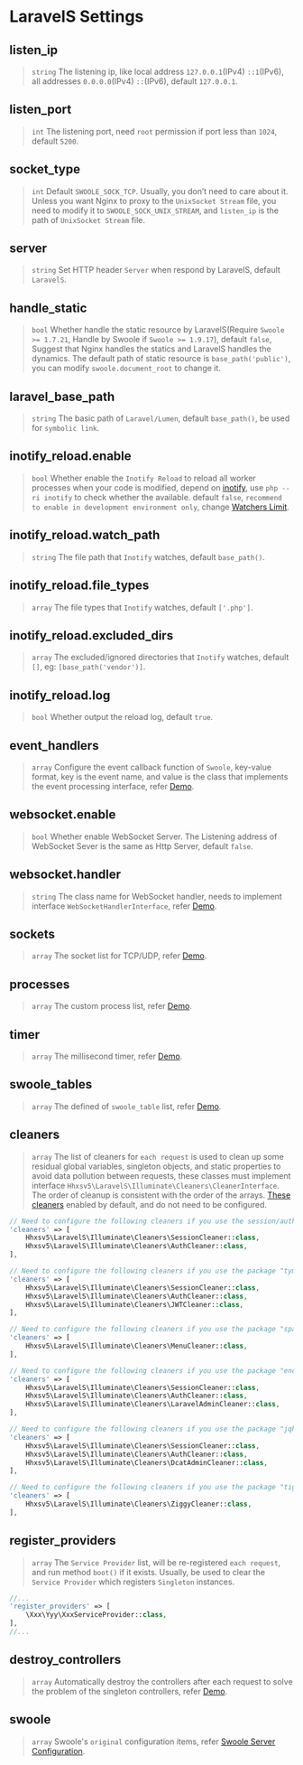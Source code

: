 # LaravelS Settings

## listen_ip
> `string` The listening ip, like local address `127.0.0.1`(IPv4) `::1`(IPv6), all addresses `0.0.0.0`(IPv4) `::`(IPv6), default `127.0.0.1`.

## listen_port
> `int` The listening port, need `root` permission if port less than `1024`, default `5200`.

## socket_type
> `int` Default `SWOOLE_SOCK_TCP`. Usually, you don’t need to care about it. Unless you want Nginx to proxy to the `UnixSocket Stream` file, you need to modify it to `SWOOLE_SOCK_UNIX_STREAM`, and `listen_ip` is the path of `UnixSocket Stream` file.

## server
> `string` Set HTTP header `Server` when respond by LaravelS, default `LaravelS`.

## handle_static
> `bool` Whether handle the static resource by LaravelS(Require `Swoole >= 1.7.21`, Handle by Swoole if `Swoole >= 1.9.17`), default `false`, Suggest that Nginx handles the statics and LaravelS handles the dynamics. The default path of static resource is `base_path('public')`, you can modify `swoole.document_root` to change it.

## laravel_base_path
> `string` The basic path of `Laravel/Lumen`, default `base_path()`, be used for `symbolic link`.

## inotify_reload.enable
> `bool` Whether enable the `Inotify Reload` to reload all worker processes when your code is modified, depend on [inotify](http://pecl.php.net/package/inotify), use `php --ri inotify` to check whether the available. default `false`, `recommend to enable in development environment only`, change [Watchers Limit](https://github.com/hhxsv5/laravel-s/blob/master/KnownIssues.md#inotify-reached-the-watchers-limit).

## inotify_reload.watch_path
> `string` The file path that `Inotify` watches, default `base_path()`.

## inotify_reload.file_types
> `array` The file types that `Inotify` watches, default `['.php']`.

## inotify_reload.excluded_dirs
> `array` The excluded/ignored directories that `Inotify` watches, default `[]`, eg: `[base_path('vendor')]`.

## inotify_reload.log
> `bool` Whether output the reload log, default `true`.

## event_handlers
> `array` Configure the event callback function of `Swoole`, key-value format, key is the event name, and value is the class that implements the event processing interface, refer [Demo](https://github.com/hhxsv5/laravel-s/blob/master/README.md#configuring-the-event-callback-function-of-swoole).

## websocket.enable
> `bool` Whether enable WebSocket Server. The Listening address of WebSocket Sever is the same as Http Server, default `false`.

## websocket.handler
> `string` The class name for WebSocket handler, needs to implement interface `WebSocketHandlerInterface`, refer [Demo](https://github.com/hhxsv5/laravel-s/blob/master/README.md#enable-websocket-server).

## sockets
> `array` The socket list for TCP/UDP, refer [Demo](https://github.com/hhxsv5/laravel-s/blob/master/README.md#multi-port-mixed-protocol).

## processes
> `array` The custom process list, refer [Demo](https://github.com/hhxsv5/laravel-s/blob/master/README.md#custom-process).

## timer
> `array` The millisecond timer, refer [Demo](https://github.com/hhxsv5/laravel-s/blob/master/README.md#millisecond-cron-job).

## swoole_tables
> `array` The defined of `swoole_table` list, refer [Demo](https://github.com/hhxsv5/laravel-s/blob/master/README.md#use-swoole_table).

## cleaners
> `array` The list of cleaners for `each request` is used to clean up some residual global variables, singleton objects, and static properties to avoid data pollution between requests, these classes must implement interface `Hhxsv5\LaravelS\Illuminate\Cleaners\CleanerInterface`. The order of cleanup is consistent with the order of the arrays. [These cleaners](https://github.com/hhxsv5/laravel-s/blob/master/src/Illuminate/CleanerManager.php#L31) enabled by default, and do not need to be configured.

```php
// Need to configure the following cleaners if you use the session/authentication/passport in your project
'cleaners' => [
    Hhxsv5\LaravelS\Illuminate\Cleaners\SessionCleaner::class,
    Hhxsv5\LaravelS\Illuminate\Cleaners\AuthCleaner::class,
],
```

```php
// Need to configure the following cleaners if you use the package "tymon/jwt-auth" in your project
'cleaners' => [
    Hhxsv5\LaravelS\Illuminate\Cleaners\SessionCleaner::class,
    Hhxsv5\LaravelS\Illuminate\Cleaners\AuthCleaner::class,
    Hhxsv5\LaravelS\Illuminate\Cleaners\JWTCleaner::class,
],
```

```php
// Need to configure the following cleaners if you use the package "spatie/laravel-menu" in your project
'cleaners' => [
    Hhxsv5\LaravelS\Illuminate\Cleaners\MenuCleaner::class,
],
```

```php
// Need to configure the following cleaners if you use the package "encore/laravel-admin" in your project
'cleaners' => [
    Hhxsv5\LaravelS\Illuminate\Cleaners\SessionCleaner::class,
    Hhxsv5\LaravelS\Illuminate\Cleaners\AuthCleaner::class,
    Hhxsv5\LaravelS\Illuminate\Cleaners\LaravelAdminCleaner::class,
],
```

```php
// Need to configure the following cleaners if you use the package "jqhph/dcat-admin" in your project
'cleaners' => [
    Hhxsv5\LaravelS\Illuminate\Cleaners\SessionCleaner::class,
    Hhxsv5\LaravelS\Illuminate\Cleaners\AuthCleaner::class,
    Hhxsv5\LaravelS\Illuminate\Cleaners\DcatAdminCleaner::class,
],
```

```php
// Need to configure the following cleaners if you use the package "tightenco/ziggy" in your project to solve "Ziggy is not defined"
'cleaners' => [
    Hhxsv5\LaravelS\Illuminate\Cleaners\ZiggyCleaner::class,
],
```

## register_providers
> `array` The `Service Provider` list, will be re-registered `each request`, and run method `boot()` if it exists. Usually, be used to clear the `Service Provider` which registers `Singleton` instances.

```php
//...
'register_providers' => [
    \Xxx\Yyy\XxxServiceProvider::class,
],
//...
```

## destroy_controllers
> `array` Automatically destroy the controllers after each request to solve the problem of the singleton controllers, refer [Demo](https://github.com/hhxsv5/laravel-s/blob/master/KnownIssues.md#singleton-controller).

## swoole
> `array` Swoole's `original` configuration items, refer [Swoole Server Configuration](https://www.swoole.co.uk/docs/modules/swoole-server/configuration).